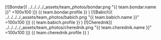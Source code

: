[![Bondar]( ../../../../_assets/team_photos/bondar.png "{{ team.bondar.name }}" =100x100 )]( {{ team.bondar.profile }} )
[![Babich]( ../../../../_assets/team_photos/babich.png "{{ team.babich.name }}" =100x100 )]( {{ team.babich.profile }} )
[![Cherednik]( ../../../../_assets/team_photos/cherednik.png "{{ team.cherednik.name }}" =100x100 )]( {{ team.cherednik.profile }} )